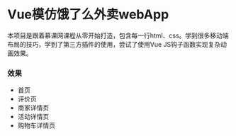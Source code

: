 # Vue模仿饿了么外卖webApp
本项目是跟着慕课网课程从零开始打造，包含每一行html、css。学到很多移动端布局的技巧，学到了第三方插件的使用，尝试了使用Vue JS钩子函数实现复杂动画效果。<br>
### 效果
* 首页
* 评价页
* 商家详情页
* 活动详情页
* 购物车详情页
